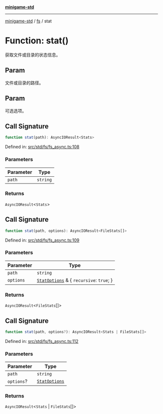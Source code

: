 [**minigame-std**](../../../README.md)

***

[minigame-std](../../../README.md) / [fs](../README.md) / stat

# Function: stat()

获取文件或目录的状态信息。

## Param

文件或目录的路径。

## Param

可选选项。

## Call Signature

```ts
function stat(path): AsyncIOResult<Stats>
```

Defined in: [src/std/fs/fs\_async.ts:108](https://github.com/JiangJie/minigame-std/blob/ff3594872b1efbdbc13aabe99588385e855b50dc/src/std/fs/fs_async.ts#L108)

### Parameters

| Parameter | Type |
| ------ | ------ |
| `path` | `string` |

### Returns

`AsyncIOResult`\<`Stats`\>

## Call Signature

```ts
function stat(path, options): AsyncIOResult<FileStats[]>
```

Defined in: [src/std/fs/fs\_async.ts:109](https://github.com/JiangJie/minigame-std/blob/ff3594872b1efbdbc13aabe99588385e855b50dc/src/std/fs/fs_async.ts#L109)

### Parameters

| Parameter | Type |
| ------ | ------ |
| `path` | `string` |
| `options` | [`StatOptions`](../interfaces/StatOptions.md) & \{ `recursive`: `true`; \} |

### Returns

`AsyncIOResult`\<`FileStats`[]\>

## Call Signature

```ts
function stat(path, options?): AsyncIOResult<Stats | FileStats[]>
```

Defined in: [src/std/fs/fs\_async.ts:112](https://github.com/JiangJie/minigame-std/blob/ff3594872b1efbdbc13aabe99588385e855b50dc/src/std/fs/fs_async.ts#L112)

### Parameters

| Parameter | Type |
| ------ | ------ |
| `path` | `string` |
| `options`? | [`StatOptions`](../interfaces/StatOptions.md) |

### Returns

`AsyncIOResult`\<`Stats` \| `FileStats`[]\>
